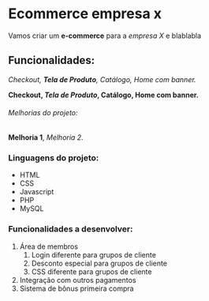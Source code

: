 # Ecommerce empresa x

Vamos criar um **e-commerce** para a *empresa X* e blablabla

## Funcionalidades:

_Checkout, **Tela de Produto**, Catálogo, Home com banner._

**Checkout, _Tela de Produto_, Catálogo, Home com banner.**

###### Melhorias do projeto:

__Melhoria 1__, _Melhoria 2._

### Linguagens do projeto:

* HTML
* CSS
* Javascript
* PHP 
* MySQL

### Funcionalidades a desenvolver:

1. Área de membros
    1. Login diferente para grupos de cliente
    2. Desconto especial para grupos de cliente
    3. CSS diferente para grupos de cliente
2. Integração com outros pagamentos
3. Sistema de bônus primeira compra